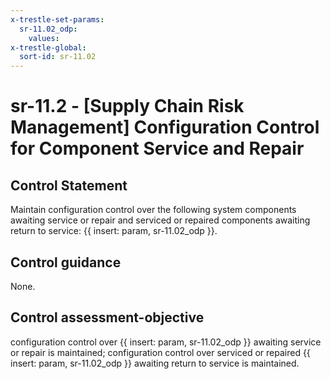 ```yaml
---
x-trestle-set-params:
  sr-11.02_odp:
    values:
x-trestle-global:
  sort-id: sr-11.02
---
```


# sr-11.2 - \[Supply Chain Risk Management\] Configuration Control for Component Service and Repair

## Control Statement

Maintain configuration control over the following system components awaiting service or repair and serviced or repaired components awaiting return to service: {{ insert: param, sr-11.02_odp }}.

## Control guidance

None.

## Control assessment-objective

configuration control over {{ insert: param, sr-11.02_odp }} awaiting service or repair is maintained;
configuration control over serviced or repaired {{ insert: param, sr-11.02_odp }} awaiting return to service is maintained.
